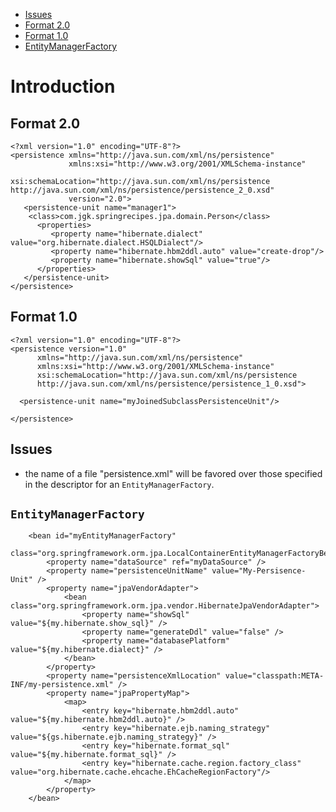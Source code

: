   * [Issues](JpaPersistenceUnitXml#Issues.md)
  * [Format 2.0](JpaPersistenceUnitXml#Format_2.0.md)
  * [Format 1.0](JpaPersistenceUnitXml#Format_1.0.md)
  * [EntityManagerFactory](JpaPersistenceUnitXml#EntityManagerFactory.md)
# Introduction #
## Format 2.0 ##
```
<?xml version="1.0" encoding="UTF-8"?>
<persistence xmlns="http://java.sun.com/xml/ns/persistence"
             xmlns:xsi="http://www.w3.org/2001/XMLSchema-instance"
             xsi:schemaLocation="http://java.sun.com/xml/ns/persistence http://java.sun.com/xml/ns/persistence/persistence_2_0.xsd"
             version="2.0">
   <persistence-unit name="manager1">
  	<class>com.jgk.springrecipes.jpa.domain.Person</class>
      <properties>
         <property name="hibernate.dialect" value="org.hibernate.dialect.HSQLDialect"/>
         <property name="hibernate.hbm2ddl.auto" value="create-drop"/>
         <property name="hibernate.showSql" value="true"/>
      </properties>
   </persistence-unit>
</persistence>

```
## Format 1.0 ##
```
<?xml version="1.0" encoding="UTF-8"?>
<persistence version="1.0"
      xmlns="http://java.sun.com/xml/ns/persistence"
      xmlns:xsi="http://www.w3.org/2001/XMLSchema-instance"
      xsi:schemaLocation="http://java.sun.com/xml/ns/persistence
      http://java.sun.com/xml/ns/persistence/persistence_1_0.xsd">

  <persistence-unit name="myJoinedSubclassPersistenceUnit"/>
  
</persistence>
```

## Issues ##
  * the name of a file "persistence.xml" will be favored over those specified in the descriptor for an `EntityManagerFactory`.
## `EntityManagerFactory` ##

```
	<bean id="myEntityManagerFactory"
		class="org.springframework.orm.jpa.LocalContainerEntityManagerFactoryBean">
		<property name="dataSource" ref="myDataSource" />
		<property name="persistenceUnitName" value="My-Persisence-Unit" />
		<property name="jpaVendorAdapter">
			<bean class="org.springframework.orm.jpa.vendor.HibernateJpaVendorAdapter">
				<property name="showSql" value="${my.hibernate.show_sql}" />
				<property name="generateDdl" value="false" />
				<property name="databasePlatform" value="${my.hibernate.dialect}" />
			</bean>
		</property>
		<property name="persistenceXmlLocation" value="classpath:META-INF/my-persistence.xml" />
		<property name="jpaPropertyMap">
			<map>
				<entry key="hibernate.hbm2ddl.auto" value="${my.hibernate.hbm2ddl.auto}" />
				<entry key="hibernate.ejb.naming_strategy" value="${gs.hibernate.ejb.naming_strategy}" />
				<entry key="hibernate.format_sql" value="${my.hibernate.format_sql}" />
				<entry key="hibernate.cache.region.factory_class" value="org.hibernate.cache.ehcache.EhCacheRegionFactory"/>
			</map>
		</property>
	</bean>

```